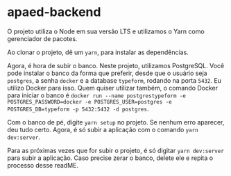 # apaed-backend

O projeto utiliza o Node em sua versão LTS e utilizamos o Yarn como gerenciador de pacotes.

Ao clonar o projeto, dê um `yarn`, para instalar as dependências. 

Agora, é hora de subir o banco. Neste projeto, utilizamos PostgreSQL. Você pode instalar o banco da forma que preferir, 
desde que o usuário seja `postgres`, a senha `docker` e a database `typeform`, rodando na porta `5432`. Eu utilizo Docker para isso. Quem quiser utilizar também, 
o comando Docker para iniciar o banco é `docker run --name postgrestypeform -e POSTGRES_PASSWORD=docker -e POSTGRES_USER=postgres -e POSTGRES_DB=typeform -p 5432:5432 -d postgres`.

Com o banco de pé, digite `yarn setup` no projeto. Se nenhum erro aparecer, deu tudo certo. Agora, é só subir a aplicação com o comando `yarn dev:server`.

Para as próximas vezes que for subir o projeto, é só digitar `yarn dev:server` para subir a aplicação. Caso precise zerar o banco, delete ele e repita o processo desse readME.
